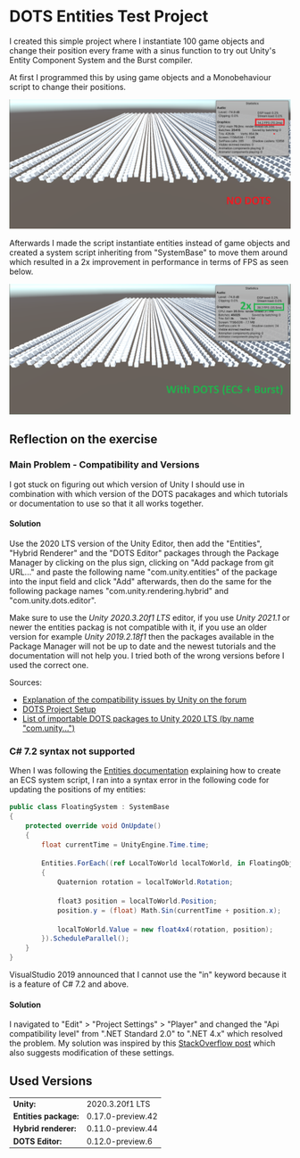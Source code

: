 # DOTS Entities Test Project

I created this simple project where I instantiate 100 game objects and change their position every frame with a sinus function to try out Unity's Entity Component System and the Burst compiler.

At first I programmed this by using game objects and a Monobehaviour script to change their positions.

![alt text](./Screenshots/no-dots.png)

Afterwards I made the script instantiate entities instead of game objects and created a system script inheriting from "SystemBase" to move them around which resulted in a 2x improvement in performance in terms of FPS as seen below.

![alt text](./Screenshots/with-dots.png)

## Reflection on the exercise

### Main Problem - Compatibility and Versions

I got stuck on figuring out which version of Unity I should use in combination with which version of the DOTS pacakages and which tutorials or documentation to use so that it all works together.

#### **Solution**

Use the 2020 LTS version of the Unity Editor, then add the "Entities", "Hybrid Renderer" and the "DOTS Editor" packages through the Package Manager by clicking on the plus sign, clicking on "Add package from git URL..." and paste the following name "com.unity.entities" of the package into the input field and click "Add" afterwards, then do the same for the following package names "com.unity.rendering.hybrid" and "com.unity.dots.editor".

Make sure to use the _Unity 2020.3.20f1 LTS_ editor, if you use _Unity 2021.1_ or newer the entities packag is not compatible with it, if you use an older version for example _Unity 2019.2.18f1_ then the packages available in the Package Manager will not be up to date and the newest tutorials and the documentation will not help you. I tried both of the wrong versions before I used the correct one.

Sources:

- [Explanation of the compatibility issues by Unity on the forum](https://forum.unity.com/threads/notice-on-dots-compatibility-with-unity-2021-1.1091800/)
- [DOTS Project Setup](https://docs.unity3d.com/Packages/com.unity.entities@0.17/manual/install_setup.html)
- [List of importable DOTS packages to Unity 2020 LTS (by name "com.unity...")](https://forum.unity.com/threads/dots-releases-latest-release-dots-0-17.1044523/)

### C# 7.2 syntax not supported

When I was following the [Entities documentation](https://docs.unity3d.com/Packages/com.unity.entities@0.17/manual/ecs_creating_systems.html) explaining how to create an ECS system script, I ran into a syntax error in the following code for updating the positions of my entities:

```C#
public class FloatingSystem : SystemBase
{
	protected override void OnUpdate()
	{
		float currentTime = UnityEngine.Time.time;

		Entities.ForEach((ref LocalToWorld localToWorld, in FloatingObjectData floatingObjectData) =>
		{
			Quaternion rotation = localToWorld.Rotation;

			float3 position = localToWorld.Position;
			position.y = (float) Math.Sin(currentTime + position.x);

			localToWorld.Value = new float4x4(rotation, position);
		}).ScheduleParallel();
	}
}
```

VisualStudio 2019 announced that I cannot use the "in" keyword because it is a feature of C# 7.2 and above.

#### **Solution**

I navigated to "Edit" > "Project Settings" > "Player" and changed the "Api compatibility level" from ".NET Standard 2.0" to ".NET 4.x" which resolved the problem. My solution was inspired by this [StackOverflow post](https://stackoverflow.com/questions/45578298/how-to-enable-c-sharp-7-features-on-unity3d-projects) which also suggests modification of these settings.

## Used Versions

|                       |                   |
| --------------------- | ----------------- |
| **Unity:**            | 2020.3.20f1 LTS   |
| **Entities package:** | 0.17.0-preview.42 |
| **Hybrid renderer:**  | 0.11.0-preview.44 |
| **DOTS Editor:**      | 0.12.0-preview.6  |
